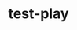 ---
title: test-play
tags: [digital, computational, design]
description: this is a fake description woohoo!
previewImage: "https://images.unsplash.com/photo-1687160954681-230591e7b494?ixlib=rb-4.0.3&ixid=M3wxMjA3fDB8MHxwaG90by1wYWdlfHx8fGVufDB8fHx8fA%3D%3D&auto=format&fit=crop&w=987&q=80"
---
